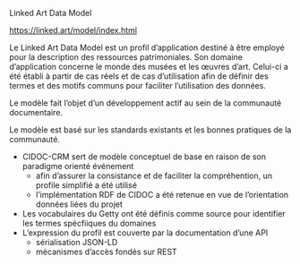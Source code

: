 Linked Art Data Model

https://linked.art/model/index.html

Le Linked Art Data Model est un profil d’application destiné à être employé pour la description des ressources patrimoniales. Son domaine d’application concerne le monde des musées et les œuvres d’art. Celui-ci a été établi à partir de cas réels et de cas d’utilisation afin de définir des termes et des motifs communs pour faciliter l’utilisation des données.

Le modèle fait l’objet d’un développement actif au sein de la communauté documentaire.

Le modèle est basé sur les standards existants et les bonnes pratiques de la communauté.

- CIDOC-CRM sert de modèle conceptuel de base en raison de son paradigme orienté événement
  - afin d’assurer la consistance et de faciliter la compréhention, un profile simplifié a été utilisé
  - l’implémentation RDF de CIDOC a été retenue en vue de l’orientation données liées du projet
- Les vocabulaires du Getty ont été définis comme source pour identifier les termes spécfiiques du domaines
- L’expression du profil est couverte par la documentation d’une API
  - sérialisation JSON-LD
  - mécanismes d’accès fondés sur REST

